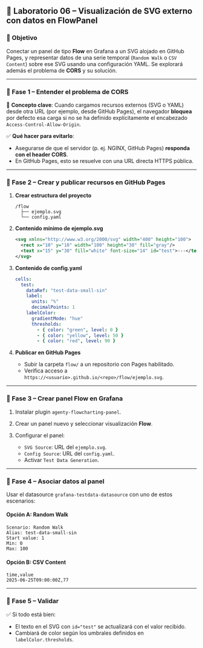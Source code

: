 

## 🧪 Laboratorio 06 – Visualización de SVG externo con datos en FlowPanel

### 🎯 Objetivo

Conectar un panel de tipo **Flow** en Grafana a un SVG alojado en GitHub Pages, y representar datos de una serie temporal (`Random Walk` o `CSV Content`) sobre ese SVG usando una configuración YAML. Se explorará además el problema de **CORS** y su solución.

---

### 🔹 Fase 1 – Entender el problema de CORS

🧠 **Concepto clave**:
Cuando cargamos recursos externos (SVG o YAML) desde otra URL (por ejemplo, desde GitHub Pages), el navegador **bloquea** por defecto esa carga si no se ha definido explícitamente el encabezado `Access-Control-Allow-Origin`.

✅ **Qué hacer para evitarlo**:

* Asegurarse de que el servidor (p. ej. NGINX, GitHub Pages) **responda con el header CORS**.
* En GitHub Pages, esto se resuelve con una URL directa HTTPS pública.

---

### 🔹 Fase 2 – Crear y publicar recursos en GitHub Pages

1. **Crear estructura del proyecto**

   ```
   /flow
     ├── ejemplo.svg
     └── config.yaml
   ```

2. **Contenido mínimo de ejemplo.svg**

   ```xml
   <svg xmlns="http://www.w3.org/2000/svg" width="400" height="100">
     <rect x="10" y="10" width="100" height="30" fill="gray"/>
     <text x="15" y="30" fill="white" font-size="14" id="test">---</text>
   </svg>
   ```

3. **Contenido de config.yaml**

   ```yaml
   cells:
     test:
       dataRef: "test-data-small-sin"
       label:
         units: "%"
         decimalPoints: 1
       labelColor:
         gradientMode: "hue"
         thresholds:
           - { color: "green", level: 0 }
           - { color: "yellow", level: 50 }
           - { color: "red", level: 90 }
   ```

4. **Publicar en GitHub Pages**

   * Subir la carpeta `flow/` a un repositorio con Pages habilitado.
   * Verifica acceso a `https://<usuario>.github.io/<repo>/flow/ejemplo.svg`.

---

### 🔹 Fase 3 – Crear panel Flow en Grafana

1. Instalar plugin `agenty-flowcharting-panel`.
2. Crear un panel nuevo y seleccionar visualización **Flow**.
3. Configurar el panel:

   * `SVG Source`: URL del `ejemplo.svg`.
   * `Config Source`: URL del `config.yaml`.
   * Activar `Test Data Generation`.

---

### 🔹 Fase 4 – Asociar datos al panel

Usar el datasource `grafana-testdata-datasource` con uno de estos escenarios:

#### Opción A: **Random Walk**

```plaintext
Scenario: Random Walk
Alias: test-data-small-sin
Start value: 1
Min: 0
Max: 100
```

#### Opción B: **CSV Content**

```csv
time,value
2025-06-25T09:00:00Z,77
```

---

### 🔹 Fase 5 – Validar

✅ Si todo está bien:

* El texto en el SVG con `id="test"` se actualizará con el valor recibido.
* Cambiará de color según los umbrales definidos en `labelColor.thresholds`.

